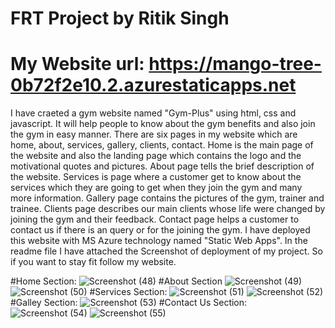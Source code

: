 # FRT Project by Ritik Singh
# My Website url: https://mango-tree-0b72f2e10.2.azurestaticapps.net

I have craeted a gym website named "Gym-Plus" using html, css and javascript. It will help people to know about the gym benefits and also join the gym in easy manner. There are six pages in my website which are home, about, services, gallery, clients, contact. Home is the main page of the website and also the landing page which contains the logo and the motivational quotes and pictures. About page tells the brief description of the website. Services is page where a customer get to know about the services which they are going to get when they join the gym and many more information. Gallery page contains the pictures of the gym, trainer and trainee. Clients page describes our main clients whose life were changed by joining the gym  and their feedback. Contact page helps a customer to contact us if there is an query or for the joining the gym. I have deployed this website with MS Azure technology named "Static Web Apps". In the readme file I have attached the Screenshot of deployment of my project. So if you want to stay fit follow my website.

#Home Section:
![Screenshot (48)](https://user-images.githubusercontent.com/103531241/200170118-5b5bcfd4-3915-400e-b414-968ad1e70f8d.png)
#About Section
![Screenshot (49)](https://user-images.githubusercontent.com/103531241/200170121-eab2a4e7-5485-4948-823f-983775bc09ec.png)
![Screenshot (50)](https://user-images.githubusercontent.com/103531241/200170125-78adae9d-556a-4683-a4bf-d093059f3e5a.png)
#Services Section:
![Screenshot (51)](https://user-images.githubusercontent.com/103531241/200170139-67501a3e-4acb-4fcb-b463-1595237e1118.png)
![Screenshot (52)](https://user-images.githubusercontent.com/103531241/200170142-6d59a4cb-3174-40a4-a06e-f09a27b7cec9.png)
#Galley Section:
![Screenshot (53)](https://user-images.githubusercontent.com/103531241/200170147-c2d42c9b-235e-45e6-ba5e-e03b4d3a63f9.png)
#Contact Us Section:
![Screenshot (54)](https://user-images.githubusercontent.com/103531241/200170148-3e9a4102-c28a-4406-a0f0-052618b05ca7.png)
![Screenshot (55)](https://user-images.githubusercontent.com/103531241/200170150-cfb18259-c12f-4d3c-bd18-3cfacb496df5.png)
